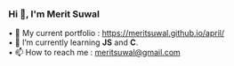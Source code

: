 ### Hi 👋, I'm Merit Suwal

• 📑 My current portfolio : https://meritsuwal.github.io/april/ <br />
• 🌱 I’m currently learning **JS** and **C**. <br />
• 📫 How to reach me : meritsuwal@gmail.com <br />
<!--
**MeritSuwal/MeritSuwal** is a ✨ _special_ ✨ repository because its `README.md` (this file) appears on your GitHub profile.

Here are some ideas to get you started:

- 🔭 I’m currently working on ...
- 🌱 I’m currently learning ...
- 👯 I’m looking to collaborate on ...
- 🤔 I’m looking for help with ...
- 💬 Ask me about ...
- 📫 How to reach me: ...
- 😄 Pronouns: ...
- ⚡ Fun fact: ...
-->
